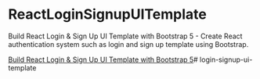 # ReactLoginSignupUITemplate

Build React Login & Sign Up UI Template with Bootstrap 5 - Create React authentication system such as login and sign up template using Bootstrap.

[Build React Login & Sign Up UI Template with Bootstrap 5](https://www.positronx.io/build-react-login-sign-up-ui-template-with-bootstrap-4/)# login-signup-ui-template
